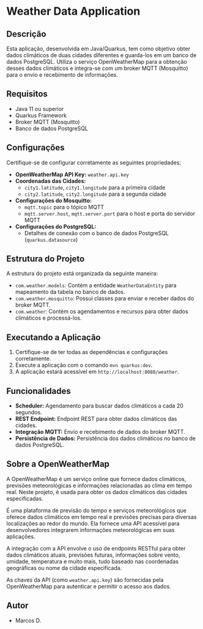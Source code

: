 # Weather Data Application

## Descrição
Esta aplicação, desenvolvida em Java/Quarkus, tem como objetivo obter dados climáticos de duas cidades diferentes e guarda-los em um banco de dados PostgreSQL. Utiliza o serviço OpenWeatherMap para a obtenção desses dados climáticos e integra-se com um broker MQTT (Mosquitto) para o envio e recebimento de informações.

## Requisitos
- Java 11 ou superior
- Quarkus Framework
- Broker MQTT (Mosquitto)
- Banco de dados PostgreSQL

## Configurações
Certifique-se de configurar corretamente as seguintes propriedades:

- **OpenWeatherMap API Key:** `weather.api.key`
- **Coordenadas das Cidades:**
  - `city1.latitude`, `city1.longitude` para a primeira cidade
  - `city2.latitude`, `city2.longitude` para a segunda cidade
- **Configurações do Mosquitto:**
  - `mqtt.topic` para o tópico MQTT
  - `mqtt.server.host`, `mqtt.server.port` para o host e porta do servidor MQTT
- **Configurações do PostgreSQL:**
  - Detalhes de conexão com o banco de dados PostgreSQL (`quarkus.datasource`)

## Estrutura do Projeto
A estrutura do projeto está organizada da seguinte maneira:

- `com.weather.models`: Contém a entidade `WeatherDataEntity` para mapeamento da tabela no banco de dados.
- `com.weather.mosquitto`: Possui classes para enviar e receber dados do broker MQTT.
- `com.weather`: Contém os agendamentos e recursos para obter dados climáticos e processá-los.

## Executando a Aplicação
1. Certifique-se de ter todas as dependências e configurações corretamente.
2. Execute a aplicação com o comando `mvn quarkus:dev`.
3. A aplicação estará acessível em `http://localhost:8080/weather`.

## Funcionalidades
- **Scheduler:** Agendamento para buscar dados climáticos a cada 20 segundos.
- **REST Endpoint:** Endpoint REST para obter dados climáticos das cidades.
- **Integração MQTT:** Envio e recebimento de dados do broker MQTT.
- **Persistência de Dados:** Persistência dos dados climáticos no banco de dados PostgreSQL.

## Sobre a OpenWeatherMap
A OpenWeatherMap é um serviço online que fornece dados climáticos, previsões meteorológicas e informações relacionadas ao clima em tempo real. Neste projeto, é usada para obter os dados climáticos das cidades especificadas.

É uma plataforma de previsão do tempo e serviços meteorológicos que oferece dados climáticos em tempo real e previsões precisas para diversas localizações ao redor do mundo. Ela fornece uma API acessível para desenvolvedores integrarem informações meteorológicas em suas aplicações.

A integração com a API envolve o uso de endpoints RESTful para obter dados climáticos atuais, previsões futuras, informações sobre vento, umidade, temperatura e muito mais, tudo baseado nas coordenadas geográficas ou nome da cidade especificada.

As chaves da API (como `weather.api.key`) são fornecidas pela OpenWeatherMap para autenticar e permitir o acesso aos dados.

## Autor
- Marcos D.
